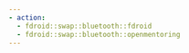 ```yaml
---
- action: 
  - fdroid::swap::bluetooth::fdroid
  - fdroid::swap::bluetooth::openmentoring
---
```

# 